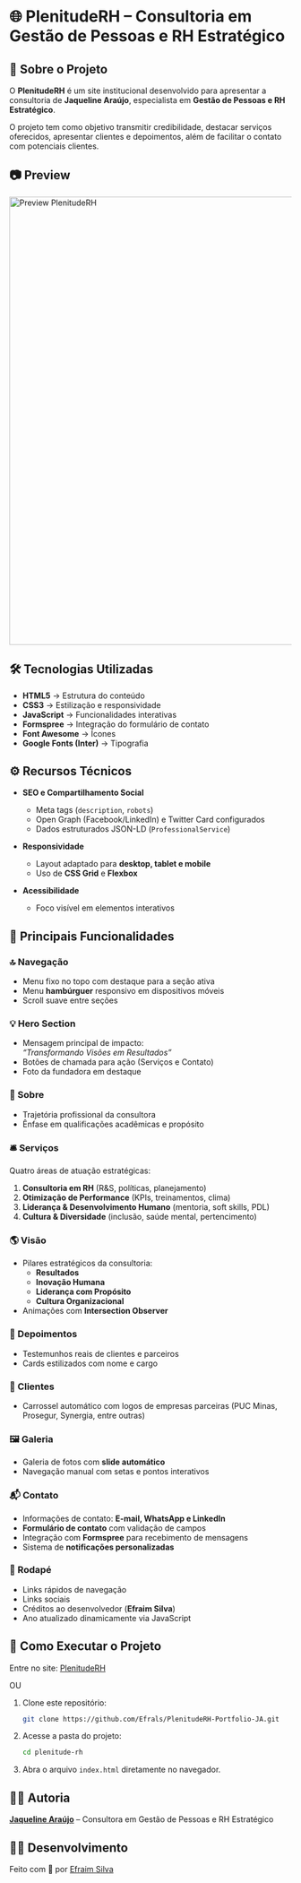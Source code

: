 # 🌐 PlenitudeRH – Consultoria em Gestão de Pessoas e RH Estratégico

## 📖 Sobre o Projeto

O **PlenitudeRH** é um site institucional desenvolvido para apresentar a consultoria de **Jaqueline Araújo**, especialista em **Gestão de Pessoas e RH Estratégico**.

O projeto tem como objetivo transmitir credibilidade, destacar serviços oferecidos, apresentar clientes e depoimentos, além de facilitar o contato com potenciais clientes.

## 📷 Preview

<img src="assets/images/PreviewPlenitudeRH.gif" alt="Preview PlenitudeRH" width="800"/>

## 🛠️ Tecnologias Utilizadas

- **HTML5** → Estrutura do conteúdo
- **CSS3** → Estilização e responsividade
- **JavaScript** → Funcionalidades interativas
- **Formspree** → Integração do formulário de contato
- **Font Awesome** → Ícones
- **Google Fonts (Inter)** → Tipografia

## ⚙️ Recursos Técnicos

- **SEO e Compartilhamento Social**

  - Meta tags (`description`, `robots`)
  - Open Graph (Facebook/LinkedIn) e Twitter Card configurados
  - Dados estruturados JSON-LD (`ProfessionalService`)

- **Responsividade**

  - Layout adaptado para **desktop, tablet e mobile**
  - Uso de **CSS Grid** e **Flexbox**

- **Acessibilidade**
  - Foco visível em elementos interativos

## 🎨 Principais Funcionalidades

### 🔝 Navegação

- Menu fixo no topo com destaque para a seção ativa
- Menu **hambúrguer** responsivo em dispositivos móveis
- Scroll suave entre seções

### 💡 Hero Section

- Mensagem principal de impacto:  
  _“Transformando Visões em Resultados”_
- Botões de chamada para ação (Serviços e Contato)
- Foto da fundadora em destaque

### 👤 Sobre

- Trajetória profissional da consultora
- Ênfase em qualificações acadêmicas e propósito

### 🛎️ Serviços

Quatro áreas de atuação estratégicas:

1. **Consultoria em RH** (R&S, políticas, planejamento)
2. **Otimização de Performance** (KPIs, treinamentos, clima)
3. **Liderança & Desenvolvimento Humano** (mentoria, soft skills, PDL)
4. **Cultura & Diversidade** (inclusão, saúde mental, pertencimento)

### 🌎 Visão

- Pilares estratégicos da consultoria:
  - **Resultados**
  - **Inovação Humana**
  - **Liderança com Propósito**
  - **Cultura Organizacional**
- Animações com **Intersection Observer**

### 💬 Depoimentos

- Testemunhos reais de clientes e parceiros
- Cards estilizados com nome e cargo

### 🏢 Clientes

- Carrossel automático com logos de empresas parceiras (PUC Minas, Prosegur, Synergia, entre outras)

### 🖼️ Galeria

- Galeria de fotos com **slide automático**
- Navegação manual com setas e pontos interativos

### 📬 Contato

- Informações de contato: **E-mail, WhatsApp e LinkedIn**
- **Formulário de contato** com validação de campos
- Integração com **Formspree** para recebimento de mensagens
- Sistema de **notificações personalizadas**

### 🦶 Rodapé

- Links rápidos de navegação
- Links sociais
- Créditos ao desenvolvedor (**Efraim Silva**)
- Ano atualizado dinamicamente via JavaScript

## 🚀 Como Executar o Projeto

Entre no site: [PlenitudeRH](https://plenituderh.netlify.app)

OU

1. Clone este repositório:
   ```bash
   git clone https://github.com/Efrals/PlenitudeRH-Portfolio-JA.git
   ```
2. Acesse a pasta do projeto:
   ```bash
   cd plenitude-rh
   ```
3. Abra o arquivo `index.html` diretamente no navegador.

## 👩‍💼 Autoria

[**Jaqueline Araújo**](https://www.linkedin.com/in/jaqueline-araujo-/) – Consultora em Gestão de Pessoas e RH Estratégico

## 👨‍💻 Desenvolvimento

Feito com 💖 por [Efraim Silva](https://www.linkedin.com/in/efraimrocha/)
